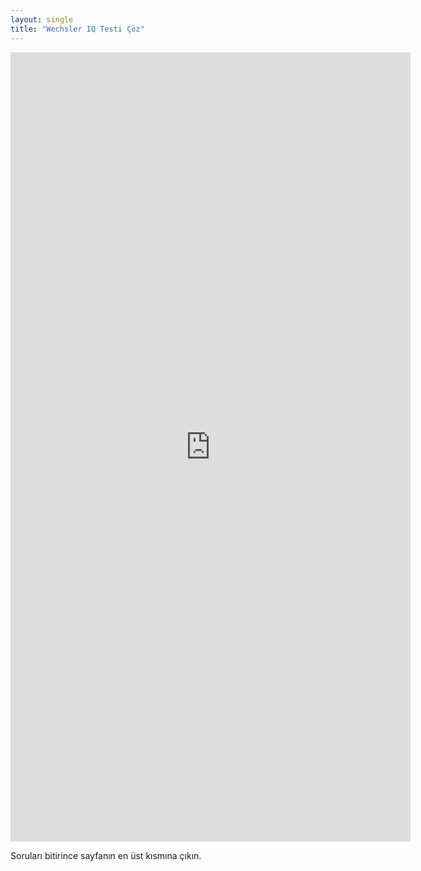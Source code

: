 ```yaml
---
layout: single
title: "Wechsler IQ Testi Çöz"
---
```

<iframe src="https://docs.google.com/forms/d/e/1FAIpQLSeKlP0YyFyUdWPks5sQOm64Nl-sEkapp8f_MnXUsAN9i7Z3ew/viewform?embedded=true" width="640" height="1263" frameborder="0" marginheight="0" marginwidth="0">Yükleniyor...</iframe>

Soruları bitirince sayfanın en üst kısmına çıkın.
